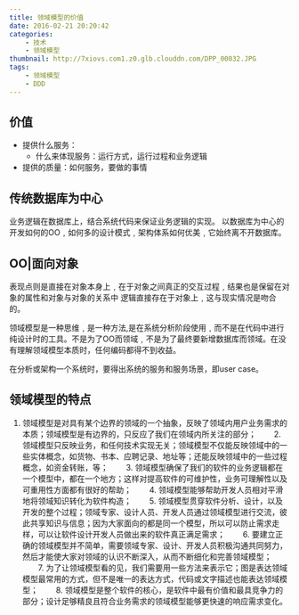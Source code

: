 ```yaml
---
title: 领域模型的价值
date: 2016-02-21 20:20:42
categories: 
	- 技术
	- 领域模型
thumbnail: http://7xiovs.com1.z0.glb.clouddn.com/DPP_00032.JPG
tags: 
	- 领域模型
	- DDD
---
```



## 价值

+ 提供什么服务：
	+ 什么来体现服务：运行方式，运行过程和业务逻辑
+ 提供的质量：如何服务，要做的事情

## 传统数据库为中心

业务逻辑在数据库上，结合系统代码来保证业务逻辑的实现。
以数据库为中心的开发如何的OO﹐如何多的设计模式﹐架构体系如何优美﹐它始终离不开数据库。

## OO|面向对象

表现点则是直接在对象本身上﹐在于对象之间真正的交互过程﹐结果也是保留在对象的属性和对象与对象的关系中
逻辑直接存在于对象上﹐这与现实情况是吻合的。

领域模型是一种思维﹐是一种方法,是在系统分析阶段使用﹐而不是在代码中进行纯设计时的工具。不是为了OO而领域﹐不是为了最终要新增数据库而领域。在没有理解领域模型本质时，任何编码都得不到收益。

在分析或架构一个系统时，要得出系统的服务和服务场景，即user case。

## 领域模型的特点

1. 领域模型是对具有某个边界的领域的一个抽象，反映了领域内用户业务需求的本质；领域模型是有边界的，只反应了我们在领域内所关注的部分；
　　2. 领域模型只反映业务，和任何技术实现无关；领域模型不仅能反映领域中的一些实体概念，如货物、书本、应聘记录、地址等；还能反映领域中的一些过程概念，如资金转账，等；
　　3. 领域模型确保了我们的软件的业务逻辑都在一个模型中，都在一个地方；这样对提高软件的可维护性，业务可理解性以及可重用性方面都有很好的帮助；
　　4. 领域模型能够帮助开发人员相对平滑地将领域知识转化为软件构造；
　　5. 领域模型贯穿软件分析、设计，以及开发的整个过程；领域专家、设计人员、开发人员通过领域模型进行交流，彼此共享知识与信息；因为大家面向的都是同一个模型，所以可以防止需求走样，可以让软件设计开发人员做出来的软件真正满足需求；
　　6. 要建立正确的领域模型并不简单，需要领域专家、设计、开发人员积极沟通共同努力，然后才能使大家对领域的认识不断深入，从而不断细化和完善领域模型；
　　7. 为了让领域模型看的见，我们需要用一些方法来表示它；图是表达领域模型最常用的方式，但不是唯一的表达方式，代码或文字描述也能表达领域模型；
　　8. 领域模型是整个软件的核心，是软件中最有价值和最具竞争力的部分；设计足够精良且符合业务需求的领域模型能够更快速的响应需求变化。
